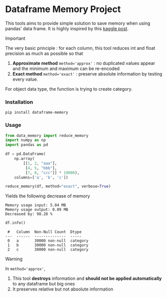 # Dataframe Memory Project


This tools aims to provide simple solution to save memory when using pandas' data frame.
It is highly inspired by this [kaggle post](https://www.kaggle.com/gemartin/load-data-reduce-memory-usage).

> [!IMPORTANT]
> The very basic principle : for each column, this tool reduces int and float precision as much as possible so that
>
> 1. **Approximate method** `method='approx'` : no duplicated values appear and  the minimum and maximum can be re-encoded
> 2. **Exact method**   `method='exact'` : preserve absolute information by testing every value.
> 
> For object data type, the function is trying to create category. 

### Installation


```shell
pip install dataframe-memory
```

### Usage

````python
from data_memory import reduce_memory
import numpy as np
import pandas as pd

df = pd.DataFrame(
    np.array(
        [[1, 2, "aaa"],
         [4, 5, "bbb"],
         [7, 8, "ccc"]] * 10000),
    columns=['a', 'b', 'c'])

reduce_memory(df, method="exact", verbose=True)
````
Yields the following decrease of memory
````text
Memory usage input: 5.04 MB
Memory usage output: 0.09 MB
Decreased by: 98.28 % 
````
````python
df.info()
````

````text
 #   Column  Non-Null Count  Dtype   
---  ------  --------------  -----   
 0   a       30000 non-null  category
 1   b       30000 non-null  category
 2   c       30000 non-null  category
````

> [!WARNING] 
>  In `method='approx'`, 
> 1. This tool **destroys** information and **should not be applied automatically** to any dataframe but big ones
> 2. It preserves relative but not absolute information 

